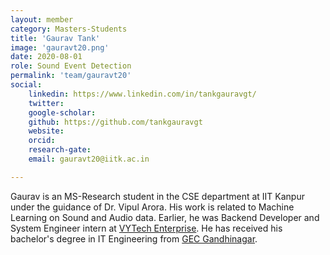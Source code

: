 ```yaml
---
layout: member
category: Masters-Students
title: 'Gaurav Tank'
image: 'gauravt20.png'
date: 2020-08-01
role: Sound Event Detection
permalink: 'team/gauravt20'
social:
    linkedin: https://www.linkedin.com/in/tankgauravgt/
    twitter: 
    google-scholar: 
    github: https://github.com/tankgauravgt
    website: 
    orcid: 
    research-gate:
    email: gauravt20@iitk.ac.in

---
```


Gaurav is an MS-Research student in the CSE department at IIT Kanpur under the guidance of Dr. Vipul Arora. His work is related to Machine Learning on Sound and Audio data. Earlier, he was Backend Developer and System Engineer intern at [VYTech Enterprise](https://vytechenterprise.com/). He has received his bachelor's degree in IT Engineering from [GEC Gandhinagar](https://www.gecg28.ac.in/).

